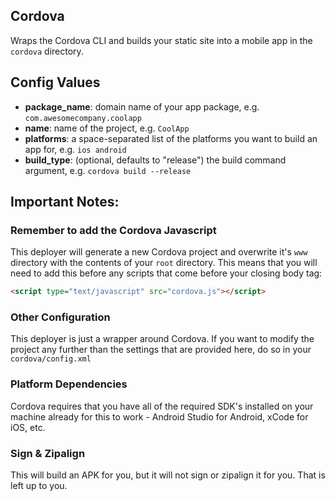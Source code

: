 Cordova
----------

Wraps the Cordova CLI and builds your static site into a mobile app in the `cordova` directory.

## Config Values
- **package_name**: domain name of your app package, e.g. `com.awesomecompany.coolapp`
- **name**: name of the project, e.g. `CoolApp`
- **platforms**: a space-separated list of the platforms you want to build an app for, e.g. `ios android`
- **build_type**: (optional, defaults to "release") the build command argument, e.g. `cordova build --release`

## Important Notes:
### Remember to add the Cordova Javascript
This deployer will generate a new Cordova project and overwrite it's `www` directory
with the contents of your `root` directory. This means that you will need to add this
before any scripts that come before your closing body tag:

```html
<script type="text/javascript" src="cordova.js"></script>
```

### Other Configuration
This deployer is just a wrapper around Cordova. If you want to modify the project
any further than the settings that are provided here, do so in your `cordova/config.xml`

### Platform Dependencies
Cordova requires that you have all of the required SDK's installed on your machine
already for this to work - Android Studio for Android, xCode for iOS, etc.

### Sign & Zipalign
This will build an APK for you, but it will not sign or zipalign it for you. That
is left up to you.
